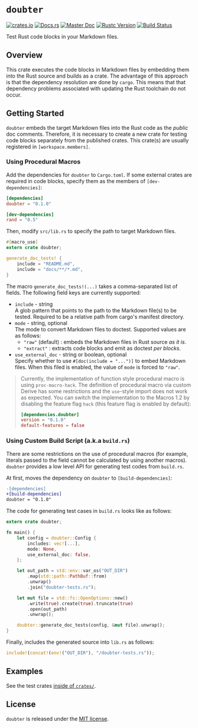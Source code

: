 # `doubter`

[![crates.io](https://img.shields.io/crates/v/doubter.svg)](https://crates.io/crates/doubter)
[![Docs.rs](https://docs.rs/doubter/badge.svg)](https://docs.rs/doubter)
[![Master Doc](https://img.shields.io/badge/docs-master-blue.svg)](https://ubnt-intrepid.github.io/doubter)
[![Rustc Version](https://img.shields.io/badge/rustc-1.22.1+-lightgray.svg)](https://www.rust-lang.org)
[![Build Status](https://travis-ci.org/ubnt-intrepid/doubter.svg?branch=master)](https://travis-ci.org/ubnt-intrepid/doubter)

Test Rust code blocks in your Markdown files.

## Overview

This crate executes the code blocks in Markdown files by embedding them into
the Rust source and builds as a crate.
The advantage of this approach is that the dependency resolution are done by `cargo`.
This means that that dependency problems associated with updating the Rust toolchain do not occur.

## Getting Started

`doubter` embeds the target Markdown files into the Rust code as the *public* doc comments.
Therefore, it is necessary to create a new crate for testing code blocks separately from the published crates.
This crate(s) are usually registered in `[workspace.members]`.

### Using Procedural Macros

Add the dependencies for `doubter` to `Cargo.toml`.
If some external crates are required in code blocks, specify them as the members of `[dev-dependencies]`:

```toml
[dependencies]
doubter = "0.1.0"

[dev-dependencies]
rand = "0.5"
```

Then, modify `src/lib.rs` to specify the path to target Markdown files.

```rust
#[macro_use]
extern crate doubter;

generate_doc_tests! {
    include = "README.md",
    include = "docs/**/*.md",
}
```

The macro `generate_doc_tests!(...)` takes a comma-separated list of fields.
The following field keys are currently supported:

* `include` - string  
  A glob pattern that points to the path to the Markdown file(s) to be tested.
  Required to be a relative path from cargo's manifest directory.
* `mode` - string, optional  
  The mode to convert Markdown files to doctest.
  Supported values are as follows:
  - `"raw"` (default) : embeds the Markdown files in Rust source *as it is*.
  - `"extract"` : extracts code blocks and emit as doctest *per blocks*.
* `use_external_doc` - string or boolean, optional  
  Specify whether to use `#[doc(include = "...")]` to embed Markdown files.
  When this filed is enabled, the value of `mode` is forced to `"raw"`.

>
> Currently, the implementation of function style procedural macro is using `proc-macro-hack`.
> The definition of procedural macro via custom Derive has some restrictions and the `use`-style
> import does not work as expected.
> You can switch the implementation to the Macros 1.2 by disabling the feature flag `hack`
> (this feature flag is enabled by default):
>
> ```toml
> [dependencies.doubter]
> version = "0.1.0"
> default-features = false
> ```
>

### Using Custom Build Script (a.k.a `build.rs`)

There are some restrictions on the use of procedural macros
(for example, literals passed to the field cannot be calculated by using another macros).
`doubter` provides a low level API for generating test codes from `build.rs`.

At first, moves the dependency on `doubter` to `[build-dependencies]`:

```diff
-[dependencies]
+[build-dependencies]
doubter = "0.1.0"
```

The code for generating test cases in `build.rs` looks like as follows:

```rust
extern crate doubter;

fn main() {
    let config = doubter::Config {
        includes: vec![...],
        mode: None,
        use_external_doc: false,
    };

    let out_path = std::env::var_os("OUT_DIR")
        .map(std::path::PathBuf::from)
        .unwrap()
        .join("doubter-tests.rs");

    let mut file = std::fs::OpenOptions::new()
        .write(true).create(true).truncate(true)
        .open(out_path)
        .unwrap();

    doubter::generate_doc_tests(config, &mut file).unwrap();
}
```

Finally, includes the generated source into `lib.rs` as follows:

```rust
include!(concat!(env!("OUT_DIR"), "/doubter-tests.rs"));
```

## Examples

See the test crates [inside of `crates/`](https://github.com/ubnt-intrepid/doubter/tree/master/crates).

## License
`doubter` is released under the [MIT license](LICENSE).
